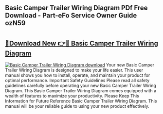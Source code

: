 ## Basic Camper Trailer Wiring Diagram PDf Free Download - Part-eFo Service Owner Guide ozN59

# <h2><a href="http://dfhvo98.blite.top/?on=Basic+Camper+Trailer+Wiring+Diagram">🔗Download New 👉🔴 Basic Camper Trailer Wiring Diagram</a></h2>

[![Basic Camper Trailer Wiring Diagram download](https://i.imgur.com/lujVjoI.png)](http://dfhvo98.blite.top/?on=Basic+Camper+Trailer+Wiring+Diagram)
Your new Basic Camper Trailer Wiring Diagram is designed to make your life easier. This user manual shows you how to install, operate, and maintain your product for optimal performance. Important Safety Guidelines Please read all safety guidelines carefully before operating your new Basic Camper Trailer Wiring Diagram. This Basic Camper Trailer Wiring Diagram comes equipped with a wealth of features to maximize your productivity. Please Keep This Information for Future Reference Basic Camper Trailer Wiring Diagram. This manual will be your reliable guide to using your new product effectively.
